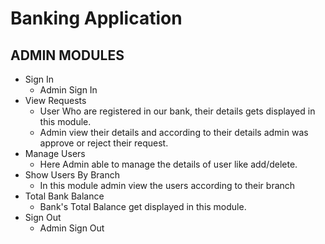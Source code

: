 # Banking Application

## ADMIN MODULES

- Sign In
    - Admin Sign In
- View Requests
    - User Who are registered in our bank, their details gets displayed in this module.
    - Admin view their details and according to their details admin was approve or reject their request.
- Manage Users
    - Here Admin able to manage the details of user like add/delete. 
- Show Users By Branch
    - In this module admin view the users according to their branch
- Total Bank Balance
    - Bank's Total Balance get displayed in this module.
- Sign Out
    - Admin Sign Out
